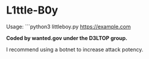 # L1ttle-B0y
Usage: ```python3 littleboy.py https://example.com

**Coded by wanted.gov under the D3LTOP group.**

I recommend using a botnet to increase attack potency.
